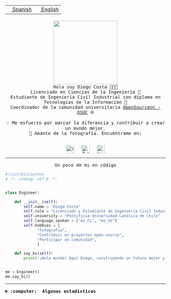 <table border="0"  align="right">
 <tr><td><a href="README.md"><img src="https://upload.wikimedia.org/wikipedia/commons/thumb/8/89/Bandera_de_Espa%C3%B1a.svg/1200px-Bandera_de_Espa%C3%B1a.svg.png" height="10"> Spanish</a></td>
 <td><a href="README.en.md"><img src="https://upload.wikimedia.org/wikipedia/commons/a/a4/Flag_of_the_United_States.svg" height="10"> English</a></td></tr>
</table><br><br><br>

<p align="center">
  <img src="https://github.com/diegocostares/diegocostares/blob/main/Images/aaa2.gif?raw=true" height="200px" weight="200px">
  <br><samp>
    Hola soy Diego Costa 👨🏻‍💻<br>
    Licenciado en Ciencias de la Ingeniería 🤖<br>
    Estudiante de Ingeniería Civil Industrial con diploma en Tecnologías de la Información 🧠<br>
    Coordinador de la comunidad universitaria <a href="https://github.com/open-source-uc">OpenSourceUc - OSUC</a> 🌐<br>
  <br>
    💡 Me esfuerzo por marcar la diferencia y contribuir a crear un mundo mejor.<br>
    📸 Amante de la fotografía. Encuéntrame en: <br>
  <br></samp>
</p>

<p align="center">
   <a href="https://instagram.com/diegocosta_no" target="blank">
      <img align="center" src="https://cdn.jsdelivr.net/npm/simple-icons@3.0.1/icons/instagram.svg" alt="instagram" height="25px" width="25px" />
      &#8203;
   </a>
   &nbsp; &nbsp; &nbsp;
   <a href="https://t.me/diegocosta_no" target="blank">
      <img align="center" alt="Telegram" width="25px" src="https://icons-for-free.com/iconfiles/png/512/Telegram-1324888767380505522.png" />
      &#8203;
   </a>
   &nbsp; &nbsp; &nbsp;
   <a href="https://www.linkedin.com/in/diegocostar/" target="blank">
      <img align="center" alt="LinkedIn" width="25px" src="https://img.icons8.com/metro/452/linkedin.png" />
      &#8203;
   </a>
</p>

---

<p align="center"><front size="25"><samp>Un poco de mi en código</samp></front></p>

```python
#!/usr/bin/python
# -*- coding: utf-8 -*-


class Engineer:

    def __init__(self):
        self.name = "Diego Costa"
        self.role = "Licenciado y Estudiante de Ingeniería Civil Industrial"
        self.university = "Pontificia Universidad Católica de Chile"
        self.language_spoken = ["es_CL", "en_US"]
        self.hobbies = [
              "Fotografía",
              "Contribuir en proyectos open-source",
              "Participar en comunidad",
              ]

    def say_hi(self):
        print("¡Hola mundo! Aquí Diego, construyendo un futuro mejor y cambiando el mundo.")


me = Engineer()
me.say_hi()
```

---

<details>
  <summary><b><samp>:computer: &nbsp;Algunas estadísticas</samp></b></summary>
  <br/></p>

<!--START_SECTION:waka-->
![Code Time](http://img.shields.io/badge/Code%20Time-1%2C635%20hrs%2041%20mins-blue)

📅 **Soy más productivo los Miércoles** 

```text
Lunes                    5484 commits        ██░░░░░░░░░░░░░░░░░░░░░░░   08.05 % 
Martes                   2071 commits        █░░░░░░░░░░░░░░░░░░░░░░░░   03.04 % 
Miércoles                20890 commits       ████████░░░░░░░░░░░░░░░░░   30.66 % 
Jueves                   17858 commits       ███████░░░░░░░░░░░░░░░░░░   26.21 % 
Viernes                  18737 commits       ███████░░░░░░░░░░░░░░░░░░   27.50 % 
Sábado                   2576 commits        █░░░░░░░░░░░░░░░░░░░░░░░░   03.78 % 
Domingo                  518 commits         ░░░░░░░░░░░░░░░░░░░░░░░░░   00.76 % 
```


📊 **Esta semana me dediqué a** 

```text
🐱‍💻 Proyectos: 
extension-ollama         1 hr 53 mins        ██████████████░░░░░░░░░░░   54.88 % 
Unknown Project          53 mins             ██████░░░░░░░░░░░░░░░░░░░   25.84 % 
buk-webapp               39 mins             █████░░░░░░░░░░░░░░░░░░░░   19.29 % 
```


 Last Updated on 24/05/2024 20:08:27 UTC
<!--END_SECTION:waka-->

<p align="center"> <img src="https://github-readme-stats.vercel.app/api?username=diegocostares&show_icons=true&theme=ayu-mirage" alt="abhisheknaiidu" /></p>

</details>

